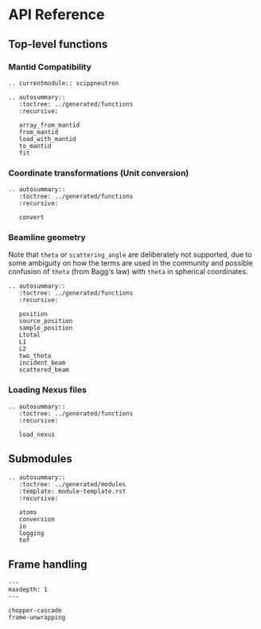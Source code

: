 # API Reference

## Top-level functions

### Mantid Compatibility

```{eval-rst}
.. currentmodule:: scippneutron

.. autosummary::
   :toctree: ../generated/functions
   :recursive:

   array_from_mantid
   from_mantid
   load_with_mantid
   to_mantid
   fit
```

### Coordinate transformations (Unit conversion)

```{eval-rst}
.. autosummary::
   :toctree: ../generated/functions
   :recursive:

   convert
```

### Beamline geometry

Note that `theta` or `scattering_angle` are deliberately not supported,
due to some ambiguity on how the terms are used in the community
and possible confusion of `theta` (from Bagg's law) with `theta` in spherical coordinates.

```{eval-rst}
.. autosummary::
   :toctree: ../generated/functions
   :recursive:

   position
   source_position
   sample_position
   Ltotal
   L1
   L2
   two_theta
   incident_beam
   scattered_beam
```

### Loading Nexus files

```{eval-rst}
.. autosummary::
   :toctree: ../generated/functions
   :recursive:

   load_nexus
```

## Submodules

```{eval-rst}
.. autosummary::
   :toctree: ../generated/modules
   :template: module-template.rst
   :recursive:

   atoms
   conversion
   io
   logging
   tof
```

## Frame handling

```{toctree}
---
maxdepth: 1
---

chopper-cascade
frame-unwrapping
```
